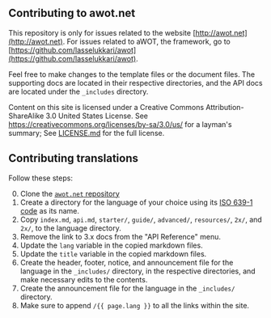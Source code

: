 ## Contributing to awot.net

This repository is only for issues related to the website [http://awot.net](http://awot.net). For issues related to aWOT, the framework, go to [https://github.com/lasselukkari/awot](https://github.com/lasselukkari/awot).

Feel free to make changes to the template files or the document files. The supporting docs are located in their respective directories, and the API docs are located under the `_includes` directory.

Content on this site is licensed under a Creative Commons Attribution-ShareAlike 3.0 United States License.  See https://creativecommons.org/licenses/by-sa/3.0/us/ for a layman's summary; 
See [LICENSE.md](LICENSE.md) for the full license.

## Contributing translations

Follow these steps:

0. Clone the [`awot.net` repository](https://github.com/lasselukkari/awot.net)
1. Create a directory for the language of your choice using its [ISO 639-1 code](http://www.loc.gov/standards/iso639-2/php/code_list.php) as its name.
2. Copy `index.md`, `api.md`, `starter/`, `guide/`, `advanced/`, `resources/`, `2x/`, and `2x/`, to the language directory.
3. Remove the link to 3.x docs from the "API Reference" menu.
4. Update the `lang` variable in the copied markdown files.
5. Update the `title` variable in the copied markdown files.
6. Create the header, footer, notice, and announcement file for the language in the `_includes/` directory, in the respective directories, and make necessary edits to the contents.
7. Create the announcement file for the language in the `_includes/` directory.
9. Make sure to append `/{{ page.lang }}` to all the links within the site.
